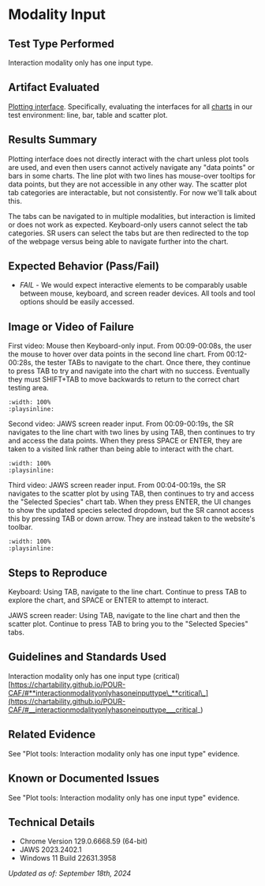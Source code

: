 # Modality Input

## Test Type Performed

Interaction modality only has one input type.

## Artifact Evaluated

[Plotting interface](https://docs.bokeh.org/en/latest/docs/user_guide/basic.html#ug-basic). Specifically, evaluating the interfaces for all [charts](https://quansight-labs.github.io/bokeh-a11y-audit/#_ts1723552414769) in our test environment: line, bar, table and scatter plot.

## Results Summary

Plotting interface does not directly interact with the chart unless plot tools are used, and even then users cannot actively navigate any "data points" or bars in some charts. The line plot with two lines has mouse-over tooltips for data points, but they are not accessible in any other way. The scatter plot tab categories are interactable, but not consistently. For now we'll talk about this.

The tabs can be navigated to in multiple modalities, but interaction is limited or does not work as expected. Keyboard-only users cannot select the tab categories. SR users can select the tabs but are then redirected to the top of the webpage versus being able to navigate further into the chart.

## Expected Behavior (Pass/Fail)

- _FAIL_ - We would expect interactive elements to be comparably usable between mouse, keyboard, and screen reader devices. All tools and tool options should be easily accessed.

## Image or Video of Failure

First video: Mouse then Keyboard-only input. From 00:09-00:08s, the user the mouse to hover over data points in the second line chart.
From 00:12-00:28s, the tester TABs to navigate to the chart. Once there, they continue to press TAB to try and navigate into the chart with no success. Eventually they must SHIFT+TAB to move backwards to return to the correct chart testing area.

```{video} ./assets/plotting-interface_modality_1.mp4
:width: 100%
:playsinline:
```

Second video: JAWS screen reader input. From 00:09-00:19s, the SR navigates to the line chart with two lines by using TAB, then continues to try and access the data points. When they press SPACE or ENTER, they are taken to a visited link rather than being able to interact with the chart.

```{video} ./assets/plotting-interface_modality_2.mp4
:width: 100%
:playsinline:
```

Third video: JAWS screen reader input. From 00:04-00:19s, the SR navigates to the scatter plot by using TAB, then continues to try and access the "Selected Species" chart tab. When they press ENTER, the UI changes to show the updated species selected dropdown, but the SR cannot access this by pressing TAB or down arrow. They are instead taken to the website's toolbar.

```{video} ./assets/plotting-interface_modality_3.mp4
:width: 100%
:playsinline:
```

## Steps to Reproduce

Keyboard: Using TAB, navigate to the line chart. Continue to press TAB to explore the chart, and SPACE or ENTER to attempt to interact.

JAWS screen reader: Using TAB, navigate to the line chart and then the scatter plot. Continue to press TAB to bring you to the "Selected Species" tabs.

## Guidelines and Standards Used

Interaction modality only has one input type (critical) [https://chartability.github.io/POUR-CAF/#**interactionmodalityonlyhasoneinputtype\_**critical\_](https://chartability.github.io/POUR-CAF/#__interactionmodalityonlyhasoneinputtype___critical_)

## Related Evidence

See "Plot tools: Interaction modality only has one input type" evidence.

## Known or Documented Issues

See "Plot tools: Interaction modality only has one input type" evidence.

## Technical Details

- Chrome Version 129.0.6668.59 (64-bit)
- JAWS 2023.2402.1
- Windows 11 Build 22631.3958

_Updated as of: September 18th, 2024_

<!-- ## Notes
A seasoned SR (screen reader) user could have the knowledge to navigate and explore webpages and graphs with more nuance, whether through manual mode switching, certain key shortcuts, etc. These tests are done by a sighted user with the SR’s default options and performed as if a new or beginner user is interacting with these elements. We would expect that all users could be able to navigate smoothly, regardless of experience levels.  -->
